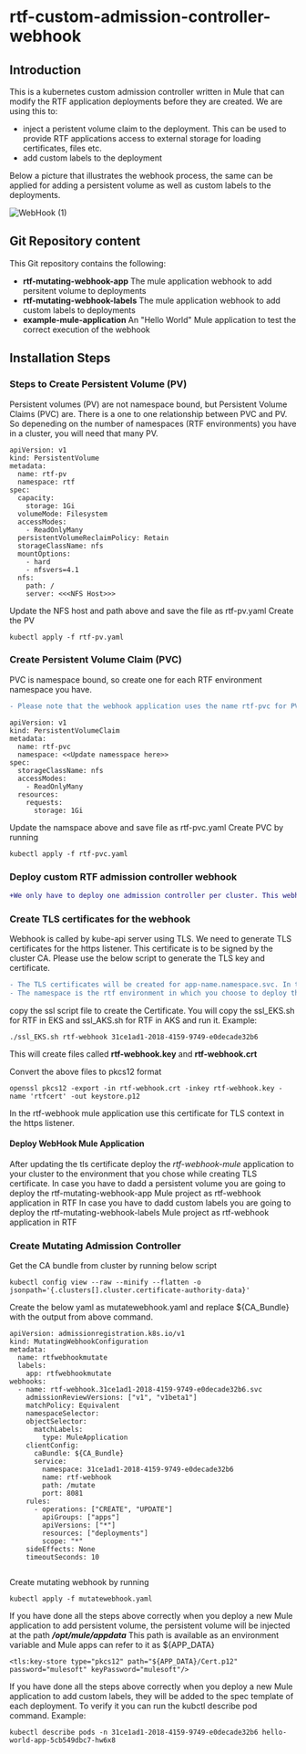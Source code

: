 # rtf-custom-admission-controller-webhook

## Introduction

This is a kubernetes custom admission controller written in Mule that can modify the RTF application deployments before they are created. We are using this to:
* inject a peristent volume claim to the deployment. This can be used to provide RTF applications access to external storage for loading certificates, files etc.
* add custom labels to the deployment

Below a picture that illustrates the webhook process, the same can be applied for adding a persistent volume as well as custom labels to the deployments.

![WebHook (1)](https://user-images.githubusercontent.com/36458155/135758609-4eaa18d6-2947-44d0-aa72-2846fd2aea92.jpeg)

## Git Repository content

This Git repository contains the following:
* **rtf-mutating-webhook-app** The mule application webhook to add persitent volume to deployments
* **rtf-mutating-webhook-labels** The mule application webhook to add custom labels to deployments
* **example-mule-application** An "Hello World" Mule application to test the correct execution of the webhook

## Installation Steps

### Steps to Create Persistent Volume (PV)

Persistent volumes (PV) are not namespace bound, but Persistent Volume Claims (PVC) are. There is a one to one relationship between PVC and PV. So depeneding on the number of namespaces (RTF environments) you have in a cluster, you will need that many PV.

```
apiVersion: v1
kind: PersistentVolume
metadata:
  name: rtf-pv
  namespace: rtf
spec:
  capacity:
    storage: 1Gi
  volumeMode: Filesystem
  accessModes:
    - ReadOnlyMany
  persistentVolumeReclaimPolicy: Retain
  storageClassName: nfs
  mountOptions:
    - hard
    - nfsvers=4.1
  nfs:
    path: /
    server: <<<NFS Host>>>
```

Update the NFS host and path above and save the file as rtf-pv.yaml
Create the PV 

``` kubectl apply -f rtf-pv.yaml ```

### Create Persistent Volume Claim (PVC)

PVC is namespace bound, so create one for each RTF environment namespace you have.

```diff
- Please note that the webhook application uses the name rtf-pvc for PVC name. So please keep the name of PVC as rtf-pvc. If you change this please update the dataweave inside the webhook applicatin to reflect the same.
```

```
apiVersion: v1
kind: PersistentVolumeClaim
metadata:
  name: rtf-pvc
  namespace: <<Update namesspace here>>
spec:
  storageClassName: nfs
  accessModes:
    - ReadOnlyMany
  resources:
    requests:
      storage: 1Gi
```

Update the namspace above and save file as rtf-pvc.yaml
Create PVC by running 

```kubectl apply -f rtf-pvc.yaml```

### Deploy custom RTF admission controller webhook

```diff
+We only have to deploy one admission controller per cluster. This webhook is developed in Mule and is to be deployed through ARM. So choose one environment in the cluster where this application will be deployed.
```

### Create TLS certificates for the webhook ###
Webhook is called by kube-api server using TLS. We need to generate TLS certificates for the https listener. This certificate is to be signed by the cluster CA.
Please use the below script to generate the TLS key and certificate.

```diff
- The TLS certificates will be created for app-name.namespace.svc. In this example we are using app-name as rtf-webhook. If you change this name, please make sure to change it everywhere.
- The namespace is the rtf environment in which you choose to deploy this application. This only has to be deployed to one of the environments in the cluster.
```
copy the ssl script file to create the Certificate. You will copy the ssl_EKS.sh for RTF in EKS and ssl_AKS.sh for RTF in AKS and run it. Example:
```
./ssl_EKS.sh rtf-webhook 31ce1ad1-2018-4159-9749-e0decade32b6
```

This will create files called **rtf-webhook.key** and **rtf-webhook.crt**

Convert the above files to pkcs12 format

```
openssl pkcs12 -export -in rtf-webhook.crt -inkey rtf-webhook.key -name 'rtfcert' -out keystore.p12
```
In the rtf-webhook mule application use this certificate for TLS context in the https listener. 

#### Deploy WebHook Mule Application ####

After updating the tls certificate deploy the *rtf-webhook-mule* application to your cluster to the environment that you chose while creating TLS certificate.
In case you have to dadd a persistent volume you are going to deploy the rtf-mutating-webhook-app Mule project as rtf-webhook application in RTF
In case you have to dadd custom labels you are going to deploy the rtf-mutating-webhook-labels Mule project as rtf-webhook application in RTF

### Create Mutating Admission Controller ###

Get the CA bundle from cluster by running below script

```
kubectl config view --raw --minify --flatten -o jsonpath='{.clusters[].cluster.certificate-authority-data}'
```

Create the below yaml as mutatewebhook.yaml and replace ${CA_Bundle} with the output from above command.

```
apiVersion: admissionregistration.k8s.io/v1
kind: MutatingWebhookConfiguration
metadata:
  name: rtfwebhookmutate
  labels:
    app: rtfwebhookmutate
webhooks:
  - name: rtf-webhook.31ce1ad1-2018-4159-9749-e0decade32b6.svc
    admissionReviewVersions: ["v1", "v1beta1"]
    matchPolicy: Equivalent
    namespaceSelector:
    objectSelector:
      matchLabels:
        type: MuleApplication
    clientConfig:
      caBundle: ${CA_Bundle}
      service:
        namespace: 31ce1ad1-2018-4159-9749-e0decade32b6
        name: rtf-webhook
        path: /mutate
        port: 8081
    rules:
      - operations: ["CREATE", "UPDATE"]
        apiGroups: ["apps"]
        apiVersions: ["*"]
        resources: ["deployments"]
        scope: "*"
    sideEffects: None
    timeoutSeconds: 10
        
 ```

Create mutating webhook by running 
```
kubectl apply -f mutatewebhook.yaml
```

If you have done all the steps above correctly when you deploy a new Mule application to add persistent volume, the persistent volume will be injected at the path 
***/opt/mule/appdata***
This path is available as an environment variable and Mule apps can refer to it as ${APP_DATA}
```
<tls:key-store type="pkcs12" path="${APP_DATA}/Cert.p12" password="mulesoft" keyPassword="mulesoft"/>
```
If you have done all the steps above correctly when you deploy a new Mule application to add custom labels, they will be added to the spec template of each deployment.
To verify it you can run the kubctl describe pod command. Example:
```
kubectl describe pods -n 31ce1ad1-2018-4159-9749-e0decade32b6 hello-world-app-5cb549dbc7-hw6x8
```


